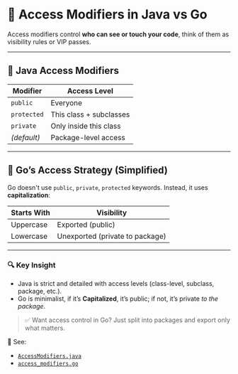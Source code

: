 # 🔐 Access Modifiers in Java vs Go

Access modifiers control **who can see or touch your code**, think of them as visibility rules or VIP passes.

---

## 🧠 Java Access Modifiers

| Modifier    | Access Level                    |
|-------------|----------------------------------|
| `public`    | Everyone                        |
| `protected` | This class + subclasses         |
| `private`   | Only inside this class          |
| _(default)_ | Package-level access            |

---

## 🐹 Go’s Access Strategy (Simplified)

Go doesn't use `public`, `private`, `protected` keywords.
Instead, it uses **capitalization**:

| Starts With | Visibility      |
|-------------|------------------|
| Uppercase   | Exported (public) |
| Lowercase   | Unexported (private to package) |

---

### 🔍 Key Insight

- Java is strict and detailed with access levels (class-level, subclass, package, etc.).
- Go is minimalist, if it’s **Capitalized**, it’s public; if not, it’s private *to the package*.

> ✅ Want access control in Go? Just split into packages and export only what matters.

📂 See:
- [`AccessModifiers.java`](./AccessModifiers.java)
- [`access_modifiers.go`](./access_modifiers.go)

